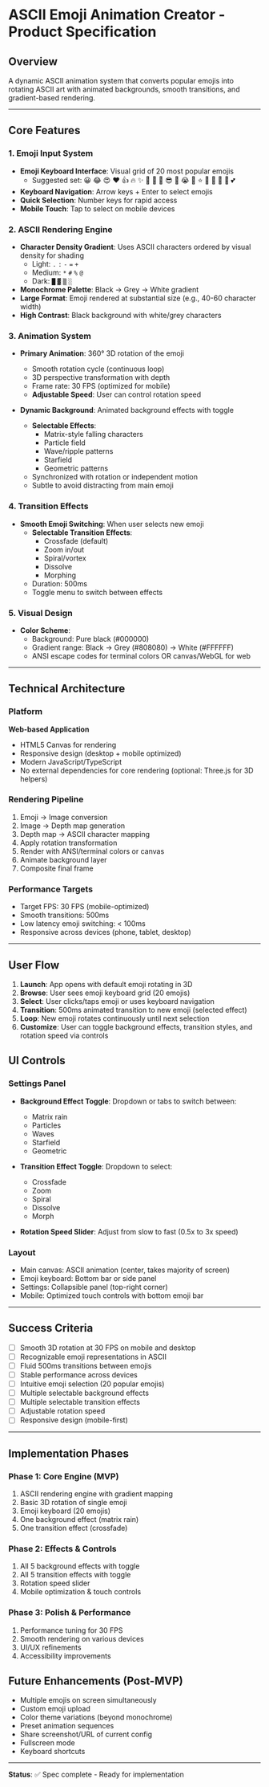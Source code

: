 # ASCII Emoji Animation Creator - Product Specification

## Overview
A dynamic ASCII animation system that converts popular emojis into rotating ASCII art with animated backgrounds, smooth transitions, and gradient-based rendering.

---

## Core Features

### 1. Emoji Input System
- **Emoji Keyboard Interface**: Visual grid of 20 most popular emojis
  - Suggested set: 😀 😂 😍 ❤️ 👍 🔥 ✨ 💯 🎉 🚀 😎 🤔 😭 💪 ⭐ 🎨 🌟 👏 🙌 💕
- **Keyboard Navigation**: Arrow keys + Enter to select emojis
- **Quick Selection**: Number keys for rapid access
- **Mobile Touch**: Tap to select on mobile devices

### 2. ASCII Rendering Engine
- **Character Density Gradient**: Uses ASCII characters ordered by visual density for shading
  - Light: `.` `:` `-` `=` `+`
  - Medium: `*` `#` `%` `@`
  - Dark: `█` `▓` `▒` `░`
- **Monochrome Palette**: Black → Grey → White gradient
- **Large Format**: Emoji rendered at substantial size (e.g., 40-60 character width)
- **High Contrast**: Black background with white/grey characters

### 3. Animation System
- **Primary Animation**: 360° 3D rotation of the emoji
  - Smooth rotation cycle (continuous loop)
  - 3D perspective transformation with depth
  - Frame rate: 30 FPS (optimized for mobile)
  - **Adjustable Speed**: User can control rotation speed
  
- **Dynamic Background**: Animated background effects with toggle
  - **Selectable Effects**:
    - Matrix-style falling characters
    - Particle field
    - Wave/ripple patterns
    - Starfield
    - Geometric patterns
  - Synchronized with rotation or independent motion
  - Subtle to avoid distracting from main emoji

### 4. Transition Effects
- **Smooth Emoji Switching**: When user selects new emoji
  - **Selectable Transition Effects**:
    - Crossfade (default)
    - Zoom in/out
    - Spiral/vortex
    - Dissolve
    - Morphing
  - Duration: 500ms
  - Toggle menu to switch between effects

### 5. Visual Design
- **Color Scheme**: 
  - Background: Pure black (#000000)
  - Gradient range: Black → Grey (#808080) → White (#FFFFFF)
  - ANSI escape codes for terminal colors OR canvas/WebGL for web

---

## Technical Architecture

### Platform
**Web-based Application**
- HTML5 Canvas for rendering
- Responsive design (desktop + mobile optimized)
- Modern JavaScript/TypeScript
- No external dependencies for core rendering (optional: Three.js for 3D helpers)

### Rendering Pipeline
1. Emoji → Image conversion
2. Image → Depth map generation
3. Depth map → ASCII character mapping
4. Apply rotation transformation
5. Render with ANSI/terminal colors or canvas
6. Animate background layer
7. Composite final frame

### Performance Targets
- Target FPS: 30 FPS (mobile-optimized)
- Smooth transitions: 500ms
- Low latency emoji switching: < 100ms
- Responsive across devices (phone, tablet, desktop)

---

## User Flow

1. **Launch**: App opens with default emoji rotating in 3D
2. **Browse**: User sees emoji keyboard grid (20 emojis)
3. **Select**: User clicks/taps emoji or uses keyboard navigation
4. **Transition**: 500ms animated transition to new emoji (selected effect)
5. **Loop**: New emoji rotates continuously until next selection
6. **Customize**: User can toggle background effects, transition styles, and rotation speed via controls

## UI Controls

### Settings Panel
- **Background Effect Toggle**: Dropdown or tabs to switch between:
  - Matrix rain
  - Particles
  - Waves
  - Starfield
  - Geometric
  
- **Transition Effect Toggle**: Dropdown to select:
  - Crossfade
  - Zoom
  - Spiral
  - Dissolve
  - Morph
  
- **Rotation Speed Slider**: Adjust from slow to fast (0.5x to 3x speed)

### Layout
- Main canvas: ASCII animation (center, takes majority of screen)
- Emoji keyboard: Bottom bar or side panel
- Settings: Collapsible panel (top-right corner)
- Mobile: Optimized touch controls with bottom emoji bar

---

## Success Criteria
- [ ] Smooth 3D rotation at 30 FPS on mobile and desktop
- [ ] Recognizable emoji representations in ASCII
- [ ] Fluid 500ms transitions between emojis
- [ ] Stable performance across devices
- [ ] Intuitive emoji selection (20 popular emojis)
- [ ] Multiple selectable background effects
- [ ] Multiple selectable transition effects
- [ ] Adjustable rotation speed
- [ ] Responsive design (mobile-first)

---

## Implementation Phases

### Phase 1: Core Engine (MVP)
1. ASCII rendering engine with gradient mapping
2. Basic 3D rotation of single emoji
3. Emoji keyboard (20 emojis)
4. One background effect (matrix rain)
5. One transition effect (crossfade)

### Phase 2: Effects & Controls
1. All 5 background effects with toggle
2. All 5 transition effects with toggle
3. Rotation speed slider
4. Mobile optimization & touch controls

### Phase 3: Polish & Performance
1. Performance tuning for 30 FPS
2. Smooth rendering on various devices
3. UI/UX refinements
4. Accessibility improvements

## Future Enhancements (Post-MVP)
- Multiple emojis on screen simultaneously
- Custom emoji upload
- Color theme variations (beyond monochrome)
- Preset animation sequences
- Share screenshot/URL of current config
- Fullscreen mode
- Keyboard shortcuts

---

**Status**: ✅ Spec complete - Ready for implementation


